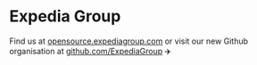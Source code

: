 # Expedia Group

Find us at [opensource.expediagroup.com](http://opensource.expediagroup.com) or visit our new Github organisation at [github.com/ExpediaGroup](http://github.com/ExpediaGroup) :airplane:
